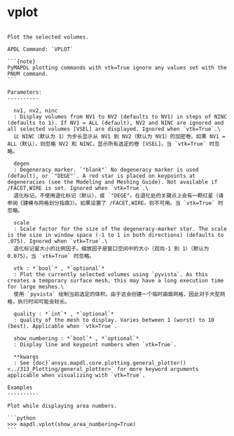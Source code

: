 # vplot

````{method} Mapdl.vplot(nv1='', nv2='', ninc='', degen='', scale='', vtk=None, quality=4, show_area_numbering=False, show_line_numbering=False, color_areas=False, show_lines=True, **kwargs)

Plot the selected volumes.

APDL Command: `VPLOT`

```{note}
PyMAPDL plotting commands with vtk=True ignore any values set with the PNUM command.
```

Parameters:
----------

  nv1, nv2, ninc
  : Display volumes from NV1 to NV2 (defaults to NV1) in steps of NINC (defaults to 1). If NV1 = ALL (default), NV2 and NINC are ignored and all selected volumes [VSEL] are displayed. Ignored when `vtk=True`.\
  以 NINC（默认为 1）为步长显示从 NV1 到 NV2（默认为 NV1）的加密卷。如果 NV1 = ALL（默认），则忽略 NV2 和 NINC，显示所有选定的卷 [VSEL]。当 `vtk=True` 时忽略。

  degen
  : Degeneracy marker. `"blank"` No degeneracy marker is used (default), or `"DEGE"`. A red star is placed on keypoints at degeneracies (see the Modeling and Meshing Guide). Not available if /FACET,WIRE is set. Ignored when `vtk=True`.\
  退化标记。不使用退化标记（默认），或 `"DEGE"。在退化处的关键点上会有一颗红星（请参阅《建模与网格划分指南》）。如果设置了 /FACET,WIRE，则不可用。当 `vtk=True` 时忽略。

  scale
  : Scale factor for the size of the degeneracy-marker star. The scale is the size in window space (-1 to 1 in both directions) (defaults to .075). Ignored when `vtk=True`.\
  退化标记星大小的比例因子。缩放因子是窗口空间中的大小（双向-1 到 1）（默认为 0.075）。当 `vtk=True` 时忽略。

  vtk : *`bool`* , *`optional`*
  : Plot the currently selected volumes using `pyvista`. As this creates a temporary surface mesh, this may have a long execution time for large meshes.\
  使用 `pyvista` 绘制当前选定的体积。由于这会创建一个临时曲面网格，因此对于大型网格，执行时间可能会较长。

  quality : *`int`* , *`optional`*
  : quality of the mesh to display. Varies between 1 (worst) to 10 (best). Applicable when `vtk=True`.

  show_numbering : *`bool`* , *`optional`*
  : Display line and keypoint numbers when `vtk=True`.

  **kwargs
  : See {doc}`ansys.mapdl.core.plotting.general_plotter() <../313_Plotting/general_plotter>` for more keyword arguments applicable when visualizing with `vtk=True`.

Examples
----------

Plot while displaying area numbers.

```python
>>> mapdl.vplot(show_area_numbering=True)
```

````